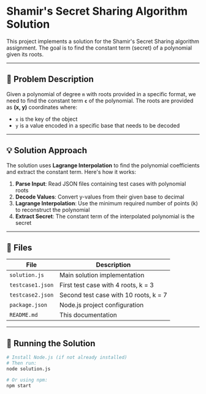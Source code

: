# Shamir's Secret Sharing Algorithm Solution

This project implements a solution for the Shamir's Secret Sharing algorithm assignment. The goal is to find the constant term (secret) of a polynomial given its roots.

---

## 🧩 Problem Description

Given a polynomial of degree `m` with roots provided in a specific format, we need to find the constant term **`c`** of the polynomial. The roots are provided as **(x, y)** coordinates where:
- `x` is the key of the object
- `y` is a value encoded in a specific base that needs to be decoded

---

## 💡 Solution Approach

The solution uses **Lagrange Interpolation** to find the polynomial coefficients and extract the constant term. Here's how it works:

1. **Parse Input**: Read JSON files containing test cases with polynomial roots  
2. **Decode Values**: Convert y-values from their given base to decimal  
3. **Lagrange Interpolation**: Use the minimum required number of points (k) to reconstruct the polynomial  
4. **Extract Secret**: The constant term of the interpolated polynomial is the secret  

---

## 📁 Files

| File | Description |
|------|-------------|
| `solution.js` | Main solution implementation |
| `testcase1.json` | First test case with 4 roots, k = 3 |
| `testcase2.json` | Second test case with 10 roots, k = 7 |
| `package.json` | Node.js project configuration |
| `README.md` | This documentation |

---

## 🚀 Running the Solution

```bash
# Install Node.js (if not already installed)
# Then run:
node solution.js

# Or using npm:
npm start
